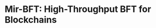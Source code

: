 <entry
category="article"
title="Mir-BFT: High-Throughput BFT for Blockchains"
link="https://allquantor.at/blockchainbib/pdf/stathakopoulou2019mir-bft.pdf"
tags="state machine replication, pbft, consensus, wide area network" 
/>


# Mir-BFT: High-Throughput BFT for Blockchains
